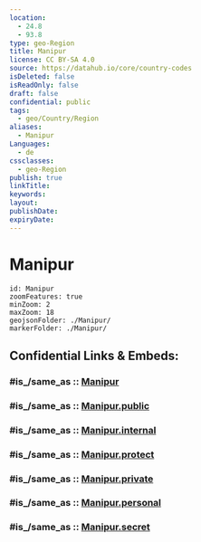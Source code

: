 ```yaml
---
location:
  - 24.8
  - 93.8
type: geo-Region
title: Manipur
license: CC BY-SA 4.0
source: https://datahub.io/core/country-codes
isDeleted: false
isReadOnly: false
draft: false
confidential: public
tags:
  - geo/Country/Region
aliases:
  - Manipur
Languages:
  - de
cssclasses:
  - geo-Region
publish: true
linkTitle:
keywords:
layout:
publishDate:
expiryDate:
---
```


# Manipur

```leaflet
id: Manipur
zoomFeatures: true 
minZoom: 2 
maxZoom: 18
geojsonFolder: ./Manipur/
markerFolder: ./Manipur/
```


## Confidential Links & Embeds: 

### #is_/same_as :: [Manipur](/_Standards/Earth/Continent/Asia/Asia~South/India/States~India/Manipur.md) 

### #is_/same_as :: [Manipur.public](/_public/Earth/Continent/Asia/Asia~South/India/States~India/Manipur.public.md) 

### #is_/same_as :: [Manipur.internal](/_internal/Earth/Continent/Asia/Asia~South/India/States~India/Manipur.internal.md) 

### #is_/same_as :: [Manipur.protect](/_protect/Earth/Continent/Asia/Asia~South/India/States~India/Manipur.protect.md) 

### #is_/same_as :: [Manipur.private](/_private/Earth/Continent/Asia/Asia~South/India/States~India/Manipur.private.md) 

### #is_/same_as :: [Manipur.personal](/_personal/Earth/Continent/Asia/Asia~South/India/States~India/Manipur.personal.md) 

### #is_/same_as :: [Manipur.secret](/_secret/Earth/Continent/Asia/Asia~South/India/States~India/Manipur.secret.md)

